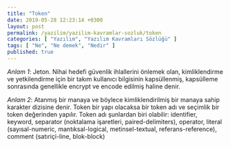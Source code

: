 ```yaml
---
title: "Token"
date: 2019-05-28 12:23:14 +0300
layout: post
permalink: /yazilim/yazilim-kavramlar-sozluk/token
categories: [ "Yazılım", "Yazılım Kavramları Sözlüğü" ]
tags: [ "Ne", "Ne demek", "Nedir" ]
published: true
---
```


*Anlam 1*: Jeton. Nihai hedefi güvenlik ihlallerini önlemek olan, kimliklendirme ve yetkilendirme için bir takım kullanıcı bilgisinin kapsüllenmiş, kapsülleme sonrasında genellikle encrypt ve encode edilmiş haline denir.

*Anlam 2*: Atanmış bir manaya ve böylece kimliklendirilmiş bir manaya sahip karakter dizisine denir. Token bir yapı olacaksa bir token adı ve seçimlik bir token değerinden yapılır. Token adı şunlardan biri olabilir: identifier, keyword, separator (noktalama işaretleri, paired-delimiters), operator, literal (sayısal-numeric, mantıksal-logical, metinsel-textual, referans-reference), comment (satıriçi-line, blok-block)